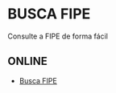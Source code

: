 
# BUSCA FIPE
Consulte a FIPE de forma fácil



## ONLINE

 - [Busca FIPE](https://frolicking-entremet-b6ef17.netlify.app/)


